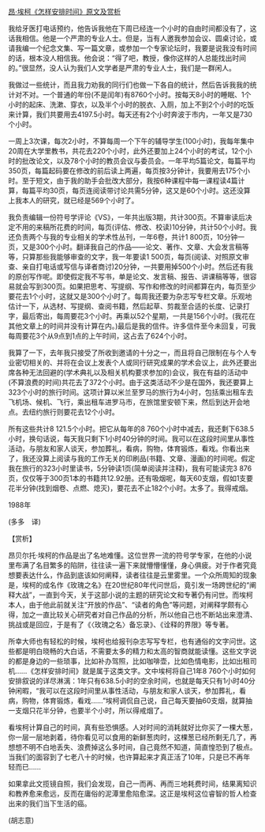 [昂·埃柯《怎样安排时间》原文及赏析](https://www.vrrw.net/wx/12468.html)

我给牙医打电话预约，他告诉我他在下周已经连一个小时的自由时间都没有了，这话我相信。他是一个严肃的专业人士。但是，当有人邀我参加会议、圆桌讨论，或请我编一个纪念文集、写一篇文章，或参加一个专家论坛时，我要是说我没有时间的话，根本没人相信我。他会说：“得了吧，教授，像你这样的人总能找出时间的。”很显然，没人认为我们人文学者是严肃的专业人士，我们是一群闲人。

我做过一些统计，而且我力劝我的同行们也做一下各自的统计，然后告诉我我的统计对不对。一个普通的年份(不是闰年)有8760个小时。按每天8小时的睡眠、1个小时的起床、洗漱、穿衣，以及半个小时的脱衣、入厕，加上不到2个小时的吃饭来计算，我们共要用去4197.5小时。每天还有2个小时奔波于市内，一年又是730个小时。

一周上3次课，每次2小时，不算每周一个下午的辅导学生(100小时)，我每年集中20周在大学里教书，共花去220个小时，此外还要加上24个小时的考试，12个小时的批改论文，以及78个小时的教员会议与委员会。一年平均5篇论文，每篇平均350页，每篇起码要在修改的前后读上两遍，每页按3分钟计，我要用去175个小时。至于短文，由于我的助手会批改大部分，我按6种课程中每一课程读4篇计算，每篇平均30页，每页连阅读带讨论共需5分钟，这又是60个小时。这还没算上我本人的研究，就已经是569个小时了。



我负责编辑一份符号学评论《VS》，一年共出版3期，共计300页。不算审读后决定不用的来稿所花费的时间，每页(评估、修改、校读)10分钟，共计50个小时。我还负责两个与我的专业相关的学术性丛刊，一年6卷，共计1 800页，10分钟一页，又是300个小时。翻译我自己的作品——论文、著作、文章、大会发言稿等等，只算那些我能够审查的文字，我一年要读1 500页，每页(阅读、对照原文审查、亲自打电话或写信与译者商讨)20分钟，一共要用掉500个小时。然后还有我的原创写作呢。即使假定我不写书，单是论文、发言稿、报告、讲课稿等等，很容易就会写到300页。如果把思考、写提纲、写作和修改的时间都算在内，每页至少要花去1个小时，这就又是300个小时了。每周我还要为杂志写专栏文章。乐观地估计一下，从选材、写提纲、查阅书籍，然后起草、剪裁至合适的长度、记录打字，最后寄出，每周要花3个小时。再乘以52个星期，一共是156个小时。(我花在其他文章上的时间并没有计算在内。)最后是我的信件。许多信件至今未回复，可我每周要花3个从9点到1点的上午时间，这占去了624个小时。

我算了一下，去年我只接受了所收到邀请的十分之一，而且将自己限制在与个人专业密切相关的、并将在会议上发表个人或同行研究成果的学术会议上，此外还要出席各种无法回避的(学术典礼以及相关机构要求参加的)会议，我在有益的活动中(不算浪费的时间)共花去了372个小时。由于这类活动不少是在国外，我还要算上323个小时的旅行时间。这项计算以米兰至罗马的旅行为4小时，包括乘出租车去飞机场、候机、飞行，乘出租车进罗马市，在旅馆里安顿下来，然后到达开会地点。去纽约旅行则要花去12个小时。

所有这些共计8 121.5个小时。把它从每年的8 760个小时中减去，我还剩下638.5小时，换句话说，每天我只剩下1小时40分钟的时间。我可以在这段时间里从事性活动，与朋友和家人谈天，参加葬礼，看病，购物，体育锻炼，看戏。你看出来了，我还没算上阅读与我的工作无关的印刷品(书籍、文章、漫画)的时间呢。假定我在旅行的323小时里读书，5分钟读1页(简单阅读并注释)，我有可能读完3 876页，仅仅等于300页1本的书籍共12.92册。还有吸烟呢，每天60支烟，假如1支要花半分钟(找到烟卷、点燃、熄灭)，要花去不止182个小时。太多了。我得戒烟。

1988年

(多多　译)

【赏析】

昂贝尔托·埃柯的作品是出了名地难懂。这位世界一流的符号学专家，在他的小说里布满了名目繁多的陷阱，往往读一遍下来就懵懵懂懂，身心俱疲。对于作者究竟想要表达什么，作品到底该如何阐释，读者往往是云里雾里。一个众所周知的现象是，埃柯的成名作《玫瑰之名》在20世纪80年代问世后，竟引发一场跨世纪的“阐释大战”，一直到今天，关于这部小说的主题的研究论文和专著仍有问世。而埃柯本人，由于他此前就关注“开放的作品”、“读者的角色”等问题，对阐释学颇有心得，加之一直比较关心研究者对自己作品的分析，所以他自己也不断站出来澄清、挑战或是回应，于是有了《〈玫瑰之名〉备忘录》、《诠释的界限》等专著。

所幸大师也有轻松的时候，埃柯也给报刊杂志写写专栏，也有通俗的文字问世。这些都是明白晓畅的大白话，不需要太多的精力和太高的智商就能读懂。这些文字说的都是身边的一些琐事，比如补办驾照，比如咖啡壶，比如色情电影，比如出租司机……《怎样安排时间》就是属于这类文字。文中埃柯将自己1年8 760个小时如何安排叙说的详尽淋漓：1年只有638.5小时的空余时间，也就是每天只有1小时40分钟闲暇，“我可以在这段时间里从事性活动，与朋友和家人谈天，参加葬礼，看病，购物，体育锻炼，看戏……”埃柯调侃自己说，自己每天要抽60支烟，就算抽一支烟只花半分钟，也要半个小时，所以得戒烟了。

看埃柯计算自己的时间，真有些恐惧感。人对时间的消耗就好比你买了一棵大葱，你一层一层地剥着，待你看见可以食用的新鲜葱肉时，这棵葱已经所剩无几了，再想想不明不白地丢失、浪费掉这么多时间，自己竟然不知道，简直惶恐到了极点。当我们的面容到了七老八十的时候，也许算起来才真正活了10年，只是已不再年轻而已……

如果拿此文揽镜自照，我们会发现，自己一而再、再而三地耗费时间，结果离知识和教养愈来愈远，反而在庸俗的泥潭里愈陷愈深。这正是埃柯这位睿智的哲人检查出来的我们当下生活的癌。

(胡志意)

